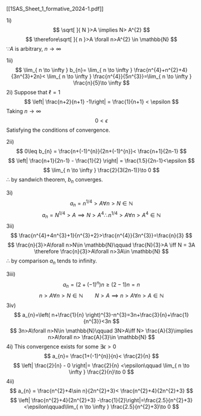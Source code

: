 [[1SAS_Sheet_1_formative_2024-1.pdf]]

1i)
$$
\sqrt[  ]{ N }>A \implies N> A^{2}
$$
$$
\therefore\sqrt[  ]{ n }>A \forall n>A^{2} \in \mathbb{N}
$$
$\because A$ is arbitrary, $n\to \infty$ 

1ii)
$$
\lim_{ n \to \infty } b_{n}= \lim_{ n \to \infty } \frac{n^{4}+n^{2}+4}{3n^{3}+2n}< \lim_{ n \to \infty } \frac{n^{4}}{5n^{3}}=\lim_{ n \to \infty } \frac{n}{5}\to \infty
$$
2i)
Suppose that $\ell=1$
$$
\left| \frac{n+2}{n+1} -1\right| =  \frac{1}{n+1}   < \epsilon
$$
Taking $n\to \infty$
$$
0<\epsilon
$$
Satisfying the conditions of convergence.

2ii)
$$
0\leq b_{n} = \frac{n+(-1)^{n}}{2n+(-1)^{n}}< \frac{n+1}{2n-1}
$$
$$
\left| \frac{n+1}{2n-1} - \frac{1}{2} \right| = \frac{1.5}{2n-1}<\epsilon
$$
$$
\lim_{ n \to \infty }  \frac{2}{3(2n-1)}\to 0
$$
$\therefore$ by sandwich theorem, $b_{n}$ converges.

3i)
$$
a_{n}=n^{1/4}>A\forall n>N\in \mathbb{N}
$$
$$
a_{n}=N^{1/4}>A\implies N>A^{4}\therefore n^{1/4}>A\forall n>A^{4}\in \mathbb{N}
$$
3ii)
$$
\frac{n^{4}+4n^{3}+1}{n^{3}+2}>\frac{n^{4}}{3n^{3}}=\frac{n}{3}
$$
$$
\frac{n}{3}>A\forall n>N\in \mathbb{N}\qquad \frac{N}{3}>A \iff N = 3A \therefore \frac{n}{3}>A\forall n>3A\in \mathbb{N}
$$
$\therefore$ by comparison $a_{n}$ tends to infinity.

3iii)
$$
a_{n}=(2+(-1)^{n})n\geq(2-1)n=n
$$
$$
n>A\forall n>N\in \mathbb{N}\qquad N>A\implies n>A\forall n>A\in \mathbb{N}
$$
3iv)
$$
a_{n}=\left( n+\frac{1}{n} \right)^{3}-n^{3}=3n+\frac{3}{n}+\frac{1}{n^{3}}<3n
$$
$$
3n>A\forall n>N\in \mathbb{N}\qquad 3N>A\iff N> \frac{A}{3}\implies n>A\forall n> \frac{A}{3}\in \mathbb{N}
$$
4i)
This convergence exists for some $\exists\epsilon>0$
$$
a_{n}= \frac{1+(-1)^{n}}{n}< \frac{2}{n}
$$
$$
\left| \frac{2}{n} - 0 \right|= \frac{2}{n} <\epsilon\qquad \lim_{ n \to \infty } \frac{2}{n}\to 0
$$
4ii)
$$
a_{n} = \frac{n^{2}+4\sin n}{2n^{2}+3}< \frac{n^{2}+4}{2n^{2}+3}
$$
$$
\left| \frac{n^{2}+4}{2n^{2}+3} -\frac{1}{2}\right|=\frac{2.5}{n^{2}+3}<\epsilon\qquad\lim_{ n \to \infty } \frac{2.5}{n^{2}+3}\to 0
$$
